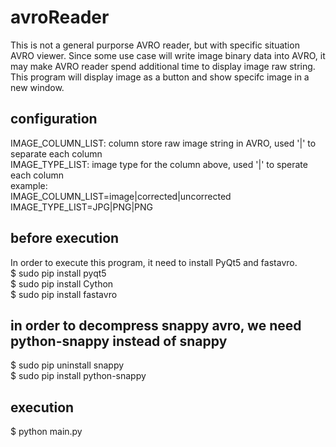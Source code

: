 # avroReader
This is not a general purporse AVRO reader, but with specific situation AVRO viewer. Since some use case will write image binary data into AVRO, it may make AVRO reader spend additional time to display image raw string. This program will display image as a button and show specifc image in a new window.

## configuration
IMAGE_COLUMN_LIST: column store raw image string in AVRO, used '|' to separate each column  
IMAGE_TYPE_LIST: image type for the column above, used '|' to sperate each column  
example:  
IMAGE_COLUMN_LIST=image|corrected|uncorrected  
IMAGE_TYPE_LIST=JPG|PNG|PNG  

## before execution
In order to execute this program, it need to install PyQt5 and fastavro.  
$ sudo pip install pyqt5  
$ sudo pip install Cython  
$ sudo pip install fastavro  

## in order to decompress snappy avro, we need python-snappy instead of snappy
$ sudo pip uninstall snappy  
$ sudo pip install python-snappy  

## execution
$ python main.py
